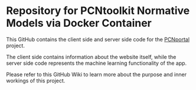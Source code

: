 # Repository for PCNtoolkit Normative Models via Docker Container

This GitHub contains the client side and server side code for the [PCNportal](https://pcnportal.dccn.nl/) project. 

The client side contains information about the website itself, while the server side code represents the machine learning functionality of the app.

Please refer to this GitHub Wiki to learn more about the purpose and inner workings of this project.
